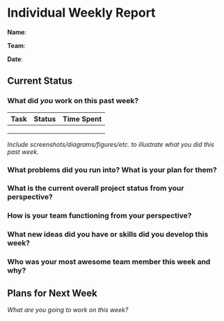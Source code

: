 # Individual Weekly Report

**Name**:

**Team**: 

**Date**: 

## Current Status

### What did _you_ work on this past week?

| Task | Status | Time Spent | 
| ---- | ------ | ---------- |
|      |        |            |
|      |        |            |
|      |        |            |

*Include screenshots/diagrams/figures/etc. to illustrate what you did this past week.*

### What problems did you run into? What is your plan for them?



### What is the current overall project status from your perspective? 



### How is your team functioning from your perspective?



### What new ideas did you have or skills did you develop this week?



### Who was your most awesome team member this week and why?



## Plans for Next Week

*What are you going to work on this week?*

